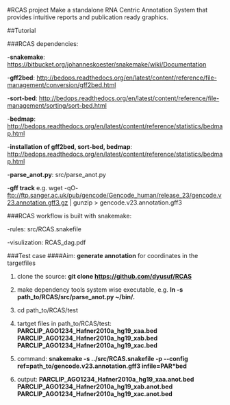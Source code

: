 
#RCAS project
Make a standalone RNA Centric Annotation System that provides intuitive reports and publication ready graphics.

##Tutorial

###RCAS dependencies:

-**snakemake**: https://bitbucket.org/johanneskoester/snakemake/wiki/Documentation

-**gff2bed**:
http://bedops.readthedocs.org/en/latest/content/reference/file-management/conversion/gff2bed.html

-**sort-bed**:
http://bedops.readthedocs.org/en/latest/content/reference/file-management/sorting/sort-bed.html

-**bedmap**:
http://bedops.readthedocs.org/en/latest/content/reference/statistics/bedmap.html

-**installation of gff2bed, sort-bed, bedmap**:
http://bedops.readthedocs.org/en/latest/content/reference/statistics/bedmap.html

-**parse_anot.py**: src/parse_anot.py

-**gff track** e.g.  wget -qO- ftp://ftp.sanger.ac.uk/pub/gencode/Gencode_human/release_23/gencode.v23.annotation.gff3.gz     | gunzip > gencode.v23.annotation.gff3

###RCAS workflow is built with snakemake:

-rules: src/RCAS.snakefile

-visulization: RCAS_dag.pdf

###Test case
####Aim: **generate annotation** for coordinates in the targetfiles

1. clone the source: **git clone https://github.com/dyusuf/RCAS**

2. make dependency tools system wise executable, e.g. **ln -s path_to/RCAS/src/parse_anot.py ~/bin/.**

3. cd path_to/RCAS/test

4. tartget files in path_to/RCAS/test: **PARCLIP_AGO1234_Hafner2010a_hg19_xaa.bed  PARCLIP_AGO1234_Hafner2010a_hg19_xab.bed  PARCLIP_AGO1234_Hafner2010a_hg19_xac.bed** 

5. command: **snakemake -s ../src/RCAS.snakefile -p --config ref=path_to/gencode.v23.annotation.gff3 infile=PAR*bed**

6. output: **PARCLIP_AGO1234_Hafner2010a_hg19_xaa.anot.bed  PARCLIP_AGO1234_Hafner2010a_hg19_xab.anot.bed  PARCLIP_AGO1234_Hafner2010a_hg19_xac.anot.bed**





    
